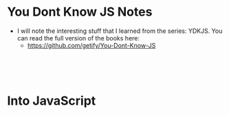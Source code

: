 # You Dont Know JS Notes

- I will note the interesting stuff that I learned from the series: YDKJS. You can read the full version of the books here: 
  - https://github.com/getify/You-Dont-Know-JS
  
<br>
<br>
<br>

# Into JavaScript
